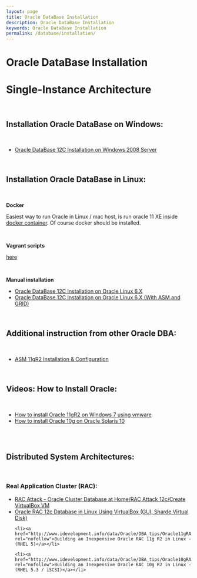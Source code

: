 ```yaml
---
layout: page
title: Oracle DataBase Installation
description: Oracle DataBase Installation
keywords: Oracle DataBase Installation
permalink: /database/installation/
---
```


# Oracle DataBase Installation

# Single-Instance Architecture

<br/>

## Installation Oracle DataBase on Windows:

<br/>

<ul>
	<li><a href="/database/installation/single-instance/simple/windows/2008/oracle/12.1/">Oracle DataBase 12C Installation on Windows 2008 Server</a></li>
</ul>

<br/>

## Installation Oracle DataBase in Linux:

<br/>

**Docker**

Easiest way to run Oracle in Linux / mac host, is run oracle 11 XE inside <a href="/docker/xe/">docker container</a>. Of course docker should be installed.

<br/>

**Vagrant scripts**

<a href="/vagrant/">here</a>

<br/>

**Manual installation**

<ul>
    <!-- <li><a href="/database/installation/single-instance/simple/linux/7.4/oracle/12.2/">Oracle DataBase 12C Installation on Oracle Linux 6.X</a></li> -->
	<li><a href="/database/installation/single-instance/simple/linux/6.7/oracle/12.1/">Oracle DataBase 12C Installation on Oracle Linux 6.X</a></li>
	<li><a href="/database/installation/single/asm/linux/6.7/oracle/12.1/">Oracle DataBase 12C Installation on Oracle Linux 6.X (With ASM and GRID)</a></li>

</ul>

<br/>

## Additional instruction from other Oracle DBA:

<br/>

<ul>
	<li><a href="http://www.scribd.com/fullscreen/76670992?access_key=key-1i65ejvnkmk2b4810nao">ASM 11gR2 Installation & Configuration</a></li>
</ul>

<br/>

## Videos: How to Install Oracle:

<br/>

<ul>
	<li><a href="http://vimeo.com/15590578">How to install Oracle 11gR2 on Windows 7 using vmware</a></li>
	<li><a href="http://vimeo.com/17254090">How to install Oracle 10g on Oracle Solaris 10</a></li>

</ul>

<br/><br/>

## Distributed System Architectures:

<br/>

### Real Application Cluster (RAC):

<ul>
	<li><a href="https://en.wikibooks.org/wiki/RAC_Attack_-_Oracle_Cluster_Database_at_Home/RAC_Attack_12c/Create_VirtualBox_VM" rel="nofollow">RAC Attack - Oracle Cluster Database at Home/RAC Attack 12c/Create VirtualBox VM</a></li>

  <li><a href="http://www.lab128.com/rac12_installation_using_vb/article_text.html" rel="nofollow">Oracle RAC 12c Database in Linux Using VirtualBox (GUI, Sharde Virtual Disk)</a></li>

    <li><a href="http://www.idevelopment.info/data/Oracle/DBA_tips/Oracle11gRAC/CLUSTER_12.shtml" rel="nofollow">Building an Inexpensive Oracle RAC 11g R2 in Linux - (RHEL 5)</a></li>

    <li><a href="http://www.idevelopment.info/data/Oracle/DBA_tips/Oracle10gRAC/CLUSTER_12.shtml" rel="nofollow">Building an Inexpensive Oracle RAC 10g R2 in Linux - (RHEL 5.3 / iSCSI)</a></li>

</ul>
